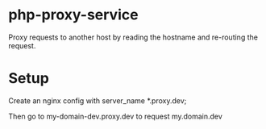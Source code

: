 php-proxy-service
=================

Proxy requests to another host by reading the hostname and re-routing the request.

Setup
=====

Create an nginx config with server_name *.proxy.dev;

Then go to my-domain-dev.proxy.dev to request my.domain.dev


